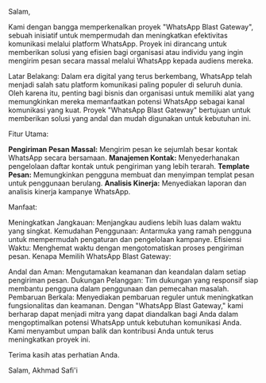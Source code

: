 Salam,

Kami dengan bangga memperkenalkan proyek "WhatsApp Blast Gateway", sebuah inisiatif untuk mempermudah dan meningkatkan efektivitas komunikasi melalui platform WhatsApp. Proyek ini dirancang untuk memberikan solusi yang efisien bagi organisasi atau individu yang ingin mengirim pesan secara massal melalui WhatsApp kepada audiens mereka.

Latar Belakang:
Dalam era digital yang terus berkembang, WhatsApp telah menjadi salah satu platform komunikasi paling populer di seluruh dunia. Oleh karena itu, penting bagi bisnis dan organisasi untuk memiliki alat yang memungkinkan mereka memanfaatkan potensi WhatsApp sebagai kanal komunikasi yang kuat. Proyek "WhatsApp Blast Gateway" bertujuan untuk memberikan solusi yang andal dan mudah digunakan untuk kebutuhan ini.

Fitur Utama:

<b>Pengiriman Pesan Massal:</b> Mengirim pesan ke sejumlah besar kontak WhatsApp secara bersamaan.
<b>Manajemen Kontak:</b> Menyederhanakan pengelolaan daftar kontak untuk pengiriman yang lebih terarah.
<b>Template Pesan:</b> Memungkinkan pengguna membuat dan menyimpan templat pesan untuk penggunaan berulang.
<b>Analisis Kinerja:</b> Menyediakan laporan dan analisis kinerja kampanye WhatsApp.

Manfaat:

Meningkatkan Jangkauan: Menjangkau audiens lebih luas dalam waktu yang singkat.
Kemudahan Penggunaan: Antarmuka yang ramah pengguna untuk mempermudah pengaturan dan pengelolaan kampanye.
Efisiensi Waktu: Menghemat waktu dengan mengotomatiskan proses pengiriman pesan.
Kenapa Memilih WhatsApp Blast Gateway:

Andal dan Aman: Mengutamakan keamanan dan keandalan dalam setiap pengiriman pesan.
Dukungan Pelanggan: Tim dukungan yang responsif siap membantu pengguna dalam penggunaan dan pemecahan masalah.
Pembaruan Berkala: Menyediakan pembaruan reguler untuk meningkatkan fungsionalitas dan keamanan.
Dengan "WhatsApp Blast Gateway," kami berharap dapat menjadi mitra yang dapat diandalkan bagi Anda dalam mengoptimalkan potensi WhatsApp untuk kebutuhan komunikasi Anda. Kami menyambut umpan balik dan kontribusi Anda untuk terus meningkatkan proyek ini.

Terima kasih atas perhatian Anda.

Salam,
Akhmad Safi'i

